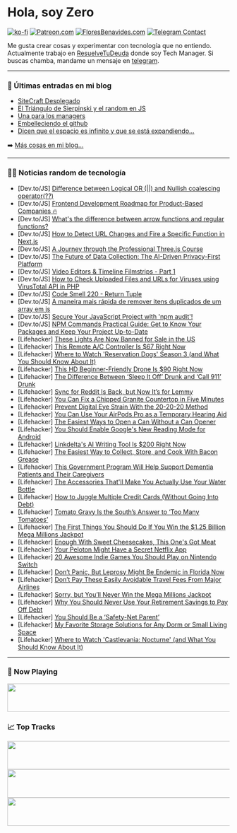 # Hola, soy Zero

[![ko-fi](https://ko-fi.com/img/githubbutton_sm.svg)](https://ko-fi.com/J3J4N0LUK)
[![Patreon.com](https://img.shields.io/endpoint.svg?url=https%3A%2F%2Fshieldsio-patreon.vercel.app%2Fapi%3Fusername%3Dzerodragon%26type%3Dpatrons&style=for-the-badge)](https://patreon.com/zerodragon)
[![FloresBenavides.com](https://img.shields.io/website?down_message=oops&label=MiBlog&style=for-the-badge&up_message=online&url=https%3A%2F%2Ffloresbenavides.com)](https://floresbenavides.com)
[![Telegram Contact](https://img.shields.io/badge/escr%C3%ADbeme-ZeroDragon-%2326A5E4?style=for-the-badge&logo=telegram)](https://t.me/zerodragon)

Me gusta crear cosas y experimentar con tecnología que no entiendo.
Actualmente trabajo en [ResuelveTuDeuda](http://github.com/resuelve) donde soy Tech Manager.
Si buscas chamba, mandame un mensaje en [telegram](https://t.me/zerodragon).

---

### 📕 Últimas entradas en mi blog
<!-- BLOG-POST-LIST:START -->
- [SiteCraft Desplegado](https://floresbenavides.com/sitecraft-desplegado/)
- [El Triángulo de Sierpinski y el random en JS](https://floresbenavides.com/el-triangulo-de-sierpinski-y-el-random-en-js/)
- [Una para los managers](https://floresbenavides.com/una-para-los-managers/)
- [Embelleciendo el github](https://floresbenavides.com/embelleciendo-el-github/)
- [Dicen que el espacio es infinito y que se está expandiendo…](https://floresbenavides.com/dicen-que-el-espacio-es-infinito-y-que-se-esta-expandiendo/)
<!-- BLOG-POST-LIST:END -->

➡️ [Más cosas en mi blog...](https://floresbenavides.com)

---

### 👨‍💻 Noticias random de tecnología
<!-- TECH-POSTS:START -->
- [Dev.to/JS] [Difference between Logical OR &lpar;||&rpar; and Nullish coalescing operator&lpar;??&rpar;](https://dev.to/kaziusan/difference-between-logical-or-and-nullish-coalescing-operator-1fdb)
- [Dev.to/JS] [Frontend Development Roadmap for Product-Based Companies 🔥](https://dev.to/anjankarmakar/frontend-development-roadmap-for-product-based-companies-471e)
- [Dev.to/JS] [What&#39;s the difference between arrow functions and regular functions?](https://dev.to/pedrogustavo/whats-the-difference-between-arrow-functions-and-regular-functions-352c)
- [Dev.to/JS] [How to Detect URL Changes and Fire a Specific Function in Next.js](https://dev.to/yanagisawahidetoshi/how-to-detect-url-changes-and-fire-a-specific-function-in-nextjs-2bkc)
- [Dev.to/JS] [A Journey through the Professional Three.js Course](https://dev.to/harryholland/a-journey-through-the-professional-threejs-course-3j1b)
- [Dev.to/JS] [The Future of Data Collection: The AI-Driven Privacy-First Platform](https://dev.to/aiforme/the-future-of-data-collection-the-ai-driven-privacy-first-platform-3f0c)
- [Dev.to/JS] [Video Editors &amp; Timeline Filmstrips - Part 1](https://dev.to/adityakrshnn/video-editors-timeline-filmstrips-part-1-7h)
- [Dev.to/JS] [How to Check Uploaded Files and URLs for Viruses using VirusTotal API in PHP](https://dev.to/sh20raj/how-to-check-uploaded-files-and-urls-for-viruses-using-virustotal-api-in-php-5fc8)
- [Dev.to/JS] [Code Smell 220 - Return Tuple](https://dev.to/mcsee/code-smell-220-return-tuple-306j)
- [Dev.to/JS] [A maneira mais rápida de remover itens duplicados de um array em js](https://dev.to/pedrosantos3010/a-maneira-mais-rapida-de-remover-duplicatas-de-um-array-em-js-2bkn)
- [Dev.to/JS] [Secure Your JavaScript Project with &#39;npm audit&#39;!](https://dev.to/yanagisawahidetoshi/secure-your-javascript-project-with-npm-audit-3328)
- [Dev.to/JS] [NPM Commands Practical Guide: Get to Know Your Packages and Keep Your Project Up-to-Date](https://dev.to/yanagisawahidetoshi/npm-commands-practical-guide-get-to-know-your-packages-and-keep-your-project-up-to-date-58a6)
- [Lifehacker] [These Lights Are Now Banned for Sale in the US](https://lifehacker.com/these-lights-are-now-banned-for-sale-in-the-us-1850700832)
- [Lifehacker] [This Remote A/C Controller Is $67 Right Now](https://lifehacker.com/this-remote-a-c-controller-is-67-right-now-1850686436)
- [Lifehacker] [Where to Watch &#39;Reservation Dogs&#39; Season 3 &lpar;and What You Should Know About It&rpar;](https://lifehacker.com/where-to-watch-reservation-dogs-season-3-and-what-you-1850686196)
- [Lifehacker] [This HD Beginner-Friendly Drone Is $90 Right Now](https://lifehacker.com/this-hd-beginner-friendly-drone-is-90-right-now-1850686579)
- [Lifehacker] [The Difference Between ‘Sleep It Off’ Drunk and ‘Call 911’ Drunk](https://lifehacker.com/is-your-friend-sleep-it-off-drunk-or-call-911-drunk-1725380214)
- [Lifehacker] [Sync for Reddit Is Back, but Now It’s for Lemmy](https://lifehacker.com/sync-for-reddit-is-back-but-now-it-s-for-lemmy-1850700292)
- [Lifehacker] [You Can Fix a Chipped Granite Countertop in Five Minutes](https://lifehacker.com/you-can-fix-a-chipped-granite-countertop-in-five-minute-1850700006)
- [Lifehacker] [Prevent Digital Eye Strain With the 20-20-20 Method](https://lifehacker.com/prevent-digital-eye-strain-with-the-20-20-20-method-1850700377)
- [Lifehacker] [You Can Use Your AirPods Pro as a Temporary Hearing Aid](https://lifehacker.com/you-can-use-your-airpods-pro-as-a-temporary-hearing-aid-1850699565)
- [Lifehacker] [The Easiest Ways to Open a Can Without a Can Opener](https://lifehacker.com/the-easiest-ways-to-open-a-can-without-a-can-opener-1849462161)
- [Lifehacker] [You Should Enable Google&#39;s New Reading Mode for Android](https://lifehacker.com/you-should-enable-googles-new-reading-mode-for-android-1850698994)
- [Lifehacker] [Linkdelta&#39;s AI Writing Tool Is $200 Right Now](https://lifehacker.com/linkdeltas-ai-writing-tool-is-200-right-now-1850686156)
- [Lifehacker] [The Easiest Way to Collect, Store, and Cook With Bacon Grease](https://lifehacker.com/how-to-collect-store-and-cook-with-bacon-grease-1833410977)
- [Lifehacker] [This Government Program Will Help Support Dementia Patients and Their Caregivers](https://lifehacker.com/apply-for-this-government-program-if-you-care-for-someo-1850697731)
- [Lifehacker] [The Accessories That&#39;ll Make You Actually Use Your Water Bottle](https://lifehacker.com/the-accessories-thatll-make-you-actually-use-your-water-1850698716)
- [Lifehacker] [How to Juggle Multiple Credit Cards &lpar;Without Going Into Debt&rpar;](https://lifehacker.com/how-to-juggle-multiple-credit-cards-without-going-into-1850697565)
- [Lifehacker] [Tomato Gravy Is the South’s Answer to ‘Too Many Tomatoes’](https://lifehacker.com/tomato-gravy-is-the-south-s-answer-to-too-many-tomatoe-1850697677)
- [Lifehacker] [The First Things You Should Do If You Win the $1.25 Billion Mega Millions Jackpot](https://lifehacker.com/here-s-what-to-do-if-you-win-the-mega-millions-lottery-1849342195)
- [Lifehacker] [Enough With Sweet Cheesecakes, This One&#39;s Got Meat](https://lifehacker.com/enough-with-sweet-cheesecakes-this-ones-got-meat-1850697656)
- [Lifehacker] [Your Peloton Might Have a Secret Netflix App](https://lifehacker.com/check-your-peloton-for-a-secret-netflix-app-1850699394)
- [Lifehacker] [20 Awesome Indie Games You Should Play on Nintendo Switch](https://lifehacker.com/best-indie-games-nintendo-switch-1850699453)
- [Lifehacker] [Don’t Panic, But Leprosy Might Be Endemic in Florida Now](https://lifehacker.com/don-t-panic-but-leprosy-might-be-endemic-in-florida-no-1850697569)
- [Lifehacker] [Don’t Pay These Easily Avoidable Travel Fees From Major Airlines](https://lifehacker.com/don-t-pay-these-easily-avoidable-travel-fees-from-major-1850697515)
- [Lifehacker] [Sorry, but You’ll Never Win the Mega Millions Jackpot](https://lifehacker.com/winning-the-powerball-lottery-won-t-solve-your-problems-1752378740)
- [Lifehacker] [Why You Should Never Use Your Retirement Savings to Pay Off Debt](https://lifehacker.com/why-you-should-never-use-your-retirement-savings-to-pay-1850696666)
- [Lifehacker] [You Should Be a ‘Safety-Net Parent’](https://lifehacker.com/you-should-be-a-safety-net-parent-1850690958)
- [Lifehacker] [My Favorite Storage Solutions for Any Dorm or Small Living Space](https://lifehacker.com/my-favorite-storage-solutions-for-any-dorm-or-small-liv-1850695911)
- [Lifehacker] [Where to Watch &#39;Castlevania: Nocturne&#39; &lpar;and What You Should Know About It&rpar;](https://lifehacker.com/where-to-watch-castlevania-nocturne-and-what-you-shou-1850686916)<!-- TECH-POSTS:END -->

---

### 🎵 Now Playing
<a href="https://spotify-now-playing-dun.vercel.app/now-playing?open"><img src="https://spotify-now-playing-dun.vercel.app/now-playing" width="540" height="64"></a>

### 📈 Top Tracks
<a href="https://spotify-now-playing-dun.vercel.app/top-tracks?i=1&open"><img src="https://spotify-now-playing-dun.vercel.app/top-tracks?i=1" width="540" height="64"></a>
<a href="https://spotify-now-playing-dun.vercel.app/top-tracks?i=2&open"><img src="https://spotify-now-playing-dun.vercel.app/top-tracks?i=2" width="540" height="64"></a>
<a href="https://spotify-now-playing-dun.vercel.app/top-tracks?i=3&open"><img src="https://spotify-now-playing-dun.vercel.app/top-tracks?i=3" width="540" height="64"></a>
